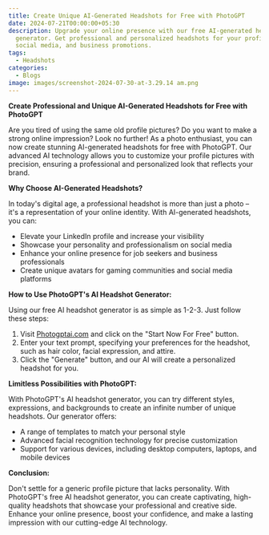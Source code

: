 ```yaml
---
title: Create Unique AI-Generated Headshots for Free with PhotoGPT
date: 2024-07-21T00:00:00+05:30
description: Upgrade your online presence with our free AI-generated headshot
  generator. Get professional and personalized headshots for your profiles,
  social media, and business promotions.
tags:
  - Headshots
categories:
  - Blogs
image: images/screenshot-2024-07-30-at-3.29.14 am.png
---
```

**Create Professional and Unique AI-Generated Headshots for Free with PhotoGPT**

Are you tired of using the same old profile pictures? Do you want to make a strong online impression? Look no further! As a photo enthusiast, you can now create stunning AI-generated headshots for free with PhotoGPT. Our advanced AI technology allows you to customize your profile pictures with precision, ensuring a professional and personalized look that reflects your brand.

**Why Choose AI-Generated Headshots?**

In today's digital age, a professional headshot is more than just a photo – it's a representation of your online identity. With AI-generated headshots, you can:

* Elevate your LinkedIn profile and increase your visibility
* Showcase your personality and professionalism on social media
* Enhance your online presence for job seekers and business professionals
* Create unique avatars for gaming communities and social media platforms

**How to Use PhotoGPT's AI Headshot Generator:**

Using our free AI headshot generator is as simple as 1-2-3. Just follow these steps:

1. Visit [Photogptai.com](https://www.photogptai.com/) and click on the "Start Now For Free" button.
2. Enter your text prompt, specifying your preferences for the headshot, such as hair color, facial expression, and attire.
3. Click the "Generate" button, and our AI will create a personalized headshot for you.

**Limitless Possibilities with PhotoGPT:**

With PhotoGPT's AI headshot generator, you can try different styles, expressions, and backgrounds to create an infinite number of unique headshots. Our generator offers:

* A range of templates to match your personal style
* Advanced facial recognition technology for precise customization
* Support for various devices, including desktop computers, laptops, and mobile devices

**Conclusion:**

Don't settle for a generic profile picture that lacks personality. With PhotoGPT's free AI headshot generator, you can create captivating, high-quality headshots that showcase your professional and creative side. Enhance your online presence, boost your confidence, and make a lasting impression with our cutting-edge AI technology.

